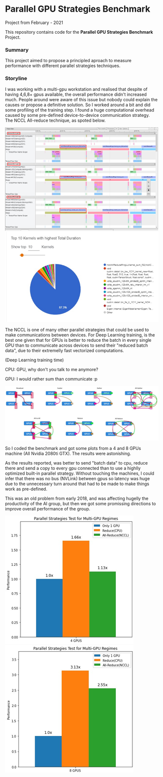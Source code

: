 # Parallel GPU Strategies Benchmark

Project from February - 2021

This repository contains code for the **Parallel GPU Strategies Benchmark** Project.

### Summary

This project aimed to propose a principled aproach to measure performance with different parallel strategies techniques.

### Storyline

I was working with a multi-gpu workstation and realised that despite of having 4,6,8+ gpus available, the overall performance didn't increased much. People around were aware of this issue but nobody could explain the causes or propose a definitive solution. So I worked around a bit and did some profiling of the training step. I found a huge computational overhead caused by some pre-defined device-to-device communication strategy. The NCCL All-reduce technique, as spoted below.

![prof1](https://github.com/patrick-schubert/parallel-strategies-benchmark-tensorflow2/blob/main/profilling-highlited.png)
![prof2](https://github.com/patrick-schubert/parallel-strategies-benchmark-tensorflow2/blob/main/profiling-top-durations.jpeg)

The NCCL is one of many other parallel strategies that could be used to make communications between devices. For Deep Learning training, is the best one given that for GPUs is better to reduce the batch in every single GPU than to communicate across devices to send their "reduced batch data", due to their extremelly fast vectorized computations.

(Deep Learning training time)

CPU: GPU, why don't you talk to me anymore?

GPU: I would rather sum than communicate :p

![parallelstrategies](https://github.com/patrick-schubert/parallel-strategies-benchmark-tensorflow2/blob/main/paralle-strategies.jpeg)

So I coded the benchmark and got some plots from a 4 and 8 GPUs machine (All Nvidia 2080ti GTX). The results were astonishing.

As the results reported, was better to send "batch data" to cpu, reduce there and send a copy to every gpu connected than to use a highlly optimized built-in parallel strategy. Without touching the machines, I could infer that there was no bus (NVLink) between gpus so latency was huge due to the unnecessary turn around that had to be made to make things work as pre-defined. 

This was an old problem from early 2018, and was affecting hugelly the productivity of the AI group, but then we got some promissing directions to improve overall performance of the group.

![bench1](https://github.com/patrick-schubert/parallel-strategies-benchmark-tensorflow2/blob/main/benchmark1.jpeg)
![bench2](https://github.com/patrick-schubert/parallel-strategies-benchmark-tensorflow2/blob/main/benchmark2.jpeg)




